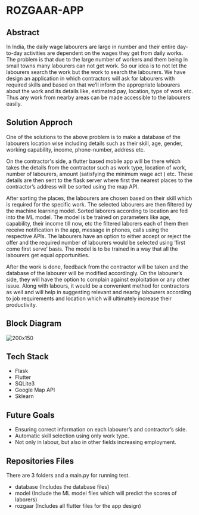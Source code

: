 # ROZGAAR-APP 

## Abstract
In India, the daily wage labourers are large in number and their entire day-to-day activities are dependent on the wages they get from daily works. The problem is that due to the large number of workers and them being in small towns many labourers can not get work. So our idea is to not let the labourers search the work but the work to search the labourers.
We have design an application in which contractors will ask for labourers with required skills and based on that we’ll inform the appropriate labourers about the work and its details like, estimated pay, location, type of work etc. Thus any work from nearby areas can be made accessible to the labourers easily.

## Solution Approch 
One of the solutions to the above problem is to make a database of the labourers location wise including details such as their skill, age, gender, working capability, income, phone-number, address etc.

On the contractor's side, a flutter based mobile app will be there which takes the details from the contractor such as work type, location of work, number of labourers, amount (satisfying the minimum wage act ) etc. These details are then sent to the flask server where first the nearest places to the contractor’s address will be sorted using the map API.

After sorting the places, the labourers are chosen based on their skill which is required for the specific work. The selected labourers are then filtered by the machine learning model. Sorted laborers according to location are fed into the ML model. The model is be trained on parameters like age, capability, their income till now, etc  the filtered laborers  each of them then receive notification in the app, message in phones, calls using the respective APIs. The labourers have an option to either accept or reject the offer and the required number of labourers would be selected using ‘first come first serve’ basis. The model is to  be trained in a way that all the labourers get equal opportunities.

After the work is done, feedback from the contractor will be taken and the database of the labourer will be modified accordingly. On the labourer’s side, they will have the option to complain against exploitation or any other issue.
Along with labours, it would be a convenient method for contractors as well and will help in suggesting relevant and nearby labourers according to job requirements and location  which will ultimately increase their productivity.

## Block Diagram
![200x150](https://github.com/silentkiller101099/open-innovation-rozgaar/blob/master/img/Block%20diagram.jpg "Block Diagram")

## Tech Stack 
- Flask
- Flutter
- SQLite3
- Google Map API
- Sklearn

## Future Goals
- Ensuring correct information on each labourer’s and contractor’s side.
- Automatic skill selection using only work type.
- Not only in labour, but also in other fields increasing employment.


## Repositories Files
There are 3 folders and a main.py for running test.

- database (Includes the database files)
- model (Include the ML model files which will predict the scores of laborers)
- rozgaar (Includes all flutter files for the app design)

         

